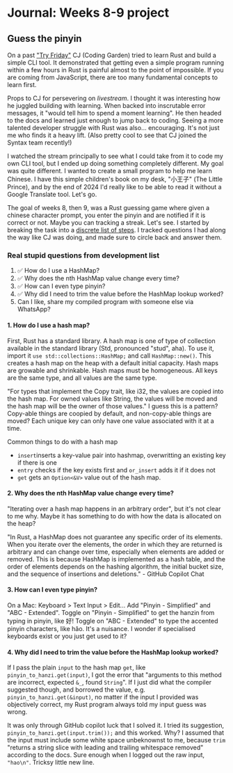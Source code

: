 # Journal: Weeks 8-9 project

## Guess the pinyin

On a past ["Try Friday"](https://www.youtube.com/watch?v=YF_pq7dSMh0) CJ (Coding Garden) tried to learn Rust and build a simple CLI tool. It demonstrated that getting even a simple program running within a few hours in Rust is painful almost to the point of impossible. If you are coming from JavaScript, there are too many fundamental concepts to learn first.

Props to CJ for persevering on _livestream_. I thought it was interesting how he juggled building with learning. When backed into inscrutable error messages, it "would tell him to spend a moment learning". He then headed to the docs and learned just enough to jump back to coding. Seeing a more talented developer struggle with Rust was also... encouraging. It's not just me who finds it a heavy lift. (Also pretty cool to see that CJ joined the Syntax team recently!)

I watched the stream principally to see what I could take from it to code my own CLI tool, but I ended up doing something completely different. My goal was quite different. I wanted to create a small program to help me learn Chinese. I have this simple children's book on my desk, "小王子" (The Little Prince), and by the end of 2024 I'd really like to be able to read it without a Google Translate tool. Let's go.

The goal of weeks 8, then 9, was a Rust guessing game where given a chinese character prompt, you enter the pinyin and are notified if it is correct or not. Maybe you can tracking a streak. Let's see. I started by breaking the task into a [discrete list of steps](TODO.md). I tracked questions I had along the way like CJ was doing, and made sure to circle back and answer them.

### Real stupid questions from development list

1. ✅ How do I use a HashMap?
1. ✅ Why does the nth HashMap value change every time?
1. ✅ How can I even type pinyin?
1. ✅ Why did I need to trim the value before the HashMap lookup worked?
1. Can I like, share my compiled program with someone else via WhatsApp?

#### 1. How do I use a hash map?

First, Rust has a standard library.
A hash map is one of type of collection available in the standard library (Std, pronounced "stud", aha).
To use it, import it `use std::collections::HashMap;` and call `HashMap::new()`.
This creates a hash map on the heap with a default initial capacity.
Hash maps are growable and shrinkable.
Hash maps must be homogeneous.
All keys are the same type, and all values are the same type.

"For types that implement the Copy trait, like i32, the values are copied into the hash map. For owned values like String, the values will be moved and the hash map will be the owner of those values."
I guess this is a pattern?
Copy-able things are coopied by default, and non-copy-able things are moved?
Each unique key can only have one value associated with it at a time.

Common things to do with a hash map

- `insert`inserts a key-value pair into hashmap, overwritting an existing key if there is one
- `entry` checks if the key exists first and `or_insert` adds it if it does not
- `get` gets an `Option<&V>` value out of the hash map.

#### 2. Why does the nth HashMap value change every time?

"Iterating over a hash map happens in an arbitrary order", but it's not clear to me why.
Maybe it has something to do with how the data is allocated on the heap?

"In Rust, a HashMap does not guarantee any specific order of its elements. When you iterate over the elements, the order in which they are returned is arbitrary and can change over time, especially when elements are added or removed. This is because HashMap is implemented as a hash table, and the order of elements depends on the hashing algorithm, the initial bucket size, and the sequence of insertions and deletions." - GitHub Copilot Chat

#### 3. How can I even type pinyin?

On a Mac: Keyboard > Text Input > Edit...
Add "Pinyin - Simplified" and "ABC - Extended".
Toggle on "Pinyin - Simplified" to get the hanzin from typing in pinyin, like 好!
Toggle on "ABC - Extended" to type the accented pinyin characters, like hǎo.
It's a nuisance.
I wonder if specialised keyboards exist or you just get used to it?

#### 4. Why did I need to trim the value before the HashMap lookup worked?

If I pass the plain `input` to the hash map `get`, like `pinyin_to_hanzi.get(input)`, I got the error that "arguments to this method are incorrect, expected `&_`, found `String`". If I just did what the compiler suggested though, and borrowed the value, e.g. `pinyin_to_hanzi.get(&input)`, no matter if the input I provided was objectively correct, my Rust program always told my input guess was wrong.

It was only through GitHub copilot luck that I solved it. I tried its suggestion, `pinyin_to_hanzi.get(input.trim());` and this worked. Why? I assumed that the input must include some white space unbeknownst to me, because `trim` "returns a string slice with leading and trailing whitespace removed" according to the docs. Sure enough when I logged out the raw input, `"hao\n"`. Tricksy little new line.
